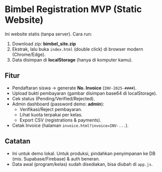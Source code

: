 # Bimbel Registration MVP (Static Website)

Ini website statis (tanpa server). Cara run:
1. Download zip: **bimbel_site.zip**
2. Ekstrak, lalu buka `index.html` (double click) di browser modern (Chrome/Edge).
3. Data disimpan di **localStorage** (hanya di komputer kamu).

## Fitur
- Pendaftaran siswa → generate **No. Invoice** (`INV-2025-####`).
- Upload bukti pembayaran (gambar disimpan base64 di localStorage).
- Cek status (Pending/Verified/Rejected).
- Admin dashboard (password demo: **admin**):
  - Verifikasi/Reject pembayaran.
  - Lihat kuota terpakai per kelas.
  - Export CSV (registrations & payments).
- Cetak Invoice (halaman `invoice.html?invoice=INV-...`).

## Catatan
- Ini untuk demo lokal. Untuk produksi, pindahkan penyimpanan ke DB (mis. Supabase/Firebase) & auth beneran.
- Data awal (program/kelas) sudah disediakan, bisa diubah di `app.js`.
